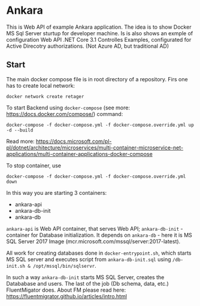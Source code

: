 # Ankara
This is Web API of example Ankara application. The idea is to show Docker MS Sql Server sturtup for developer machine.
Is is also shows an exmple of configuration Web API .NET Core 3.1 Controlles Examples, configurated for Active Direcotry authorizations.
(Not Azure AD, but traditional AD)

## Start
The main docker compose file is in root directory of a repository. 
Firs one has to create local network:

```
docker network create retager
```
To start Backend using `docker-compose` (see more: https://docs.docker.com/compose/) command:

```
docker-compose -f docker-compose.yml -f docker-compose.override.yml up -d --build
``` 
Read more: https://docs.microsoft.com/pl-pl/dotnet/architecture/microservices/multi-container-microservice-net-applications/multi-container-applications-docker-compose

To stop container, use
```
docker-compose -f docker-compose.yml -f docker-compose.override.yml down
```

In this way you are starting 3 containers:
 - ankara-api
 - ankara-db-init
 - ankara-db
 
`ankara-api` is Web API container, that serves Web API;
`ankara-db-init` - container for Database initialization. It depends on `ankara-db` - here it is MS SQL Server 2017 Image 
(mcr.microsoft.com/mssql/server:2017-latest). 

All work for creating databases done in `docker-entrypoint.sh`, which starts MS SQL server and executes script from `ankara-db-init.sql` using
`/db-init.sh & /opt/mssql/bin/sqlservr`. 

In such a way `ankara-db-init` starts MS SQL Server, creates the Datababase and users. The last of the job (Db schema, data, etc.) FluentMigator does.
About FM please read here: https://fluentmigrator.github.io/articles/intro.html